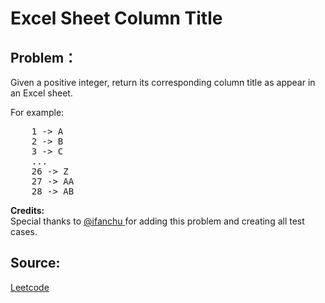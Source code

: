 # Excel Sheet Column Title

## Problem：

<div class="question-content">
 <p>
 </p>
 <p>
  Given a positive integer, return its corresponding column title as appear in an Excel sheet.
 </p>
 <p>
  For example:
 </p>
 <pre>
    1 -&gt; A
    2 -&gt; B
    3 -&gt; C
    ...
    26 -&gt; Z
    27 -&gt; AA
    28 -&gt; AB </pre>
 <p>
  <b>
   Credits:
  </b>
  <br/>
  Special thanks to
  <a href="https://leetcode.com/discuss/user/ifanchu">
   @ifanchu
  </a>
  for adding this problem and creating all test cases.
 </p>
</div>


## Source:
[Leetcode](https://leetcode.com/problems/excel-sheet-column-title/)

